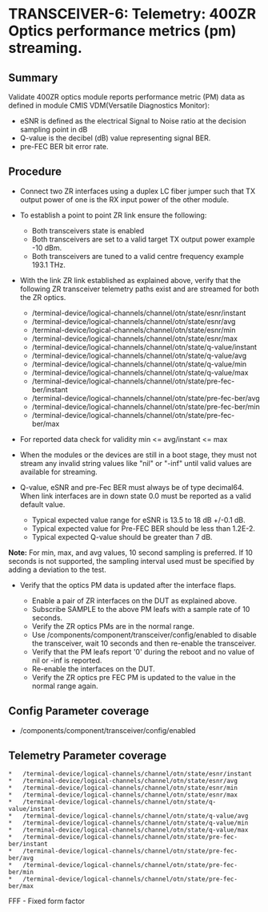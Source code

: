 # TRANSCEIVER-6: Telemetry: 400ZR Optics performance metrics (pm) streaming.

## Summary

Validate 400ZR optics module reports performance metric (PM) data as defined in
module CMIS VDM(Versatile Diagnostics Monitor):
*   eSNR is defined as the electrical Signal to Noise ratio at the decision sampling point in dB
*   Q-value is the decibel (dB) value representing signal BER.
*   pre-FEC BER bit error rate.

## Procedure

*   Connect two ZR interfaces using a duplex LC fiber jumper such that TX
    output power of one is the RX input power of the other module.

*   To establish a point to point ZR link ensure the following:
      * Both transceivers state is enabled
      * Both transceivers are set to a valid target TX output power
        example -10 dBm.
      * Both transceivers are tuned to a valid centre frequency
        example 193.1 THz.

*   With the link ZR link established as explained above, verify that the
    following ZR transceiver telemetry paths exist and are streamed for both
    the ZR optics.
    *   /terminal-device/logical-channels/channel/otn/state/esnr/instant
    *   /terminal-device/logical-channels/channel/otn/state/esnr/avg
    *   /terminal-device/logical-channels/channel/otn/state/esnr/min
    *   /terminal-device/logical-channels/channel/otn/state/esnr/max
    *   /terminal-device/logical-channels/channel/otn/state/q-value/instant
    *   /terminal-device/logical-channels/channel/otn/state/q-value/avg
    *   /terminal-device/logical-channels/channel/otn/state/q-value/min
    *   /terminal-device/logical-channels/channel/otn/state/q-value/max
    *   /terminal-device/logical-channels/channel/otn/state/pre-fec-ber/instant
    *   /terminal-device/logical-channels/channel/otn/state/pre-fec-ber/avg
    *   /terminal-device/logical-channels/channel/otn/state/pre-fec-ber/min
    *   /terminal-device/logical-channels/channel/otn/state/pre-fec-ber/max


*   For reported data check for validity min <= avg/instant <= max

*   When the modules or the devices are still in a boot stage, they must not
    stream any invalid string values like "nil" or "-inf" until valid values
    are available for streaming.

*   Q-value, eSNR and pre-Fec BER must always be of type decimal64. When link
    interfaces are in down state 0.0 must be reported as a valid default value.
    *   Typical expected value range for eSNR is 13.5 to 18 dB +/-0.1 dB.
    *   Typical expected value for Pre-FEC BER should be less than 1.2E-2.
    *   Typical expected Q-value should be greater than 7 dB.


**Note:** For min, max, and avg values, 10 second sampling is preferred. If 
          10 seconds is not supported, the sampling interval used must be
          specified by adding a deviation to the test.


*   Verify that the optics PM data is updated after the interface flaps.

    *   Enable a pair of ZR interfaces on the DUT as explained above.
    *   Subscribe SAMPLE to the above PM leafs with a sample rate of 10
        seconds.
    *   Verify the ZR optics PMs are in the normal range.
    *   Use /components/component/transceiver/config/enabled to disable the
        transceiver, wait 10 seconds and then re-enable the transceiver.
    *   Verify that the PM leafs report '0' during the reboot and no value
        of nil or -inf is reported.
    *   Re-enable the interfaces on the DUT.
    *   Verify the ZR optics pre FEC PM is updated to the value in the normal
        range again. 

## Config Parameter coverage

*   /components/component/transceiver/config/enabled

## Telemetry Parameter coverage

    *   /terminal-device/logical-channels/channel/otn/state/esnr/instant
    *   /terminal-device/logical-channels/channel/otn/state/esnr/avg
    *   /terminal-device/logical-channels/channel/otn/state/esnr/min
    *   /terminal-device/logical-channels/channel/otn/state/esnr/max
    *   /terminal-device/logical-channels/channel/otn/state/q-value/instant
    *   /terminal-device/logical-channels/channel/otn/state/q-value/avg
    *   /terminal-device/logical-channels/channel/otn/state/q-value/min
    *   /terminal-device/logical-channels/channel/otn/state/q-value/max
    *   /terminal-device/logical-channels/channel/otn/state/pre-fec-ber/instant
    *   /terminal-device/logical-channels/channel/otn/state/pre-fec-ber/avg
    *   /terminal-device/logical-channels/channel/otn/state/pre-fec-ber/min
    *   /terminal-device/logical-channels/channel/otn/state/pre-fec-ber/max
FFF - Fixed form factor